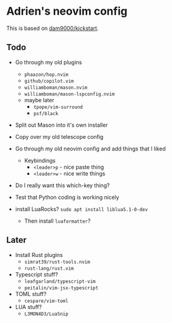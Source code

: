 # Adrien's neovim config

This is based on [dam9000/kickstart](https://github.com/dam9000/kickstart-modular.nvim).

## Todo

* Go through my old plugins
    * `phaazon/hop.nvim`
    * `github/copilot.vim`
    * `williamboman/mason.nvim`
    * `williamboman/mason-lspconfig.nvim`
    * maybe later
        * `tpope/vim-surround`
        * `psf/black`

* Split out Mason into it's own installer

* Copy over my old telescope config

* Go through my old neovim config and add things that I liked
    * Keybindings
        * `<leader>p` - nice paste thing
        * `<leader>w` - nice write things
* Do I really want this which-key thing?

* Test that Python coding is working nicely

* install LuaRocks? `sudo apt install liblua5.1-0-dev`
    * Then install `luaformatter`?

## Later

* Install Rust plugins
    * `simrat39/rust-tools.nvim`
    * `rust-lang/rust.vim`
* Typescript stuff?
    * `leafgarland/typescript-vim`
    * `peitalin/vim-jsx-typescript`
* TOML stuff?
    * `cespare/vim-toml`
* LUA stuff?
    * `L3MON4D3/LuaSnip`
